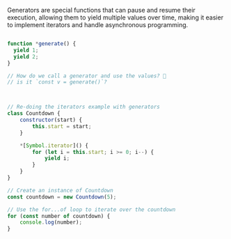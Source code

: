Generators are special functions that can pause and resume their execution, allowing them to yield multiple values over time, making it easier to implement iterators and handle asynchronous programming.

```js

function *generate() {
  yield 1;
  yield 2;
}

// How do we call a generator and use the values? 🤔
// is it `const v = generate()`?



// Re-doing the iterators example with generators
class Countdown {
    constructor(start) {
        this.start = start;
    }

    *[Symbol.iterator]() {
        for (let i = this.start; i >= 0; i--) {
            yield i;
        }
    }
}

// Create an instance of Countdown
const countdown = new Countdown(5);

// Use the for...of loop to iterate over the countdown
for (const number of countdown) {
    console.log(number);
}

```